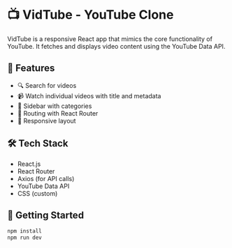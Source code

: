 # 📺 VidTube - YouTube Clone

VidTube is a responsive React app that mimics the core functionality of YouTube. It fetches and displays video content using the YouTube Data API.

## 🚀 Features
- 🔍 Search for videos
- 📹 Watch individual videos with title and metadata
- 📑 Sidebar with categories
- 🧭 Routing with React Router
- 📱 Responsive layout

## 🛠 Tech Stack
- React.js
- React Router
- Axios (for API calls)
- YouTube Data API
- CSS (custom)

## 🧪 Getting Started

```bash
npm install
npm run dev
